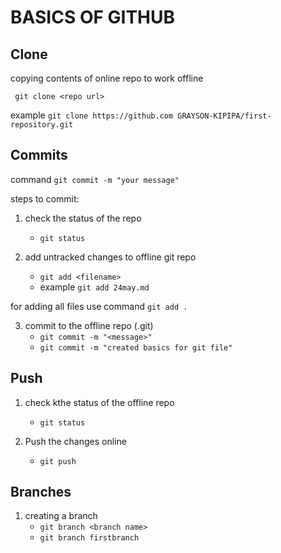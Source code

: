 # BASICS OF GITHUB

## Clone
copying contents of online repo to work offline

` git clone <repo url>`

example `git clone https://github.com GRAYSON-KIPIPA/first-repository.git`


## Commits

command ` git commit -m "your message" `


steps to commit:
1. check the status of the repo
    - `git status`

1. add untracked changes to offline git repo
    - `git add <filename>`
    - example `git add 24may.md`


for adding all files use command `git add .`


3. commit to the offline repo (.git)
    - `git commit -m "<message>" `
    - `git commit -m "created basics for git file"`



## Push
1. check kthe status of the offline repo
    - `git status`


2. Push the changes online
    - `git push`

## Branches
1. creating a branch
    - `git branch <branch name>`
    - `git branch firstbranch`

